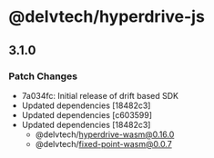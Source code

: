 # @delvtech/hyperdrive-js

## 3.1.0

### Patch Changes

- 7a034fc: Initial release of drift based SDK
- Updated dependencies [18482c3]
- Updated dependencies [c603599]
- Updated dependencies [18482c3]
  - @delvtech/hyperdrive-wasm@0.16.0
  - @delvtech/fixed-point-wasm@0.0.7
